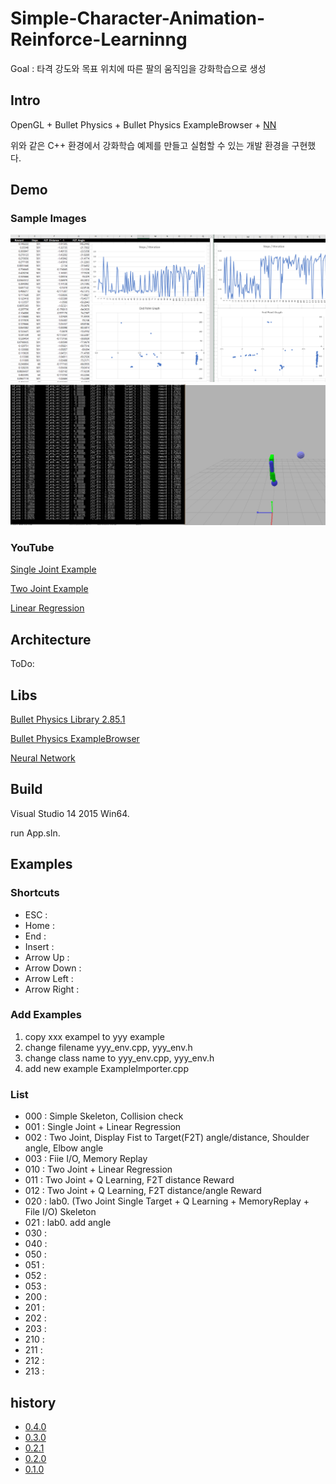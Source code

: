 # Simple-Character-Animation-Reinforce-Learninng

Goal : 타격 강도와 목표 위치에 따른 팔의 움직임을 강화학습으로 생성


## Intro

OpenGL + Bullet Physics + Bullet Physics ExampleBrowser + [NN](https://github.com/jmhong-simulation/2016FallCSE2022/tree/master/Week15%20-%20RL/NeuralNetwork)

위와 같은 C++ 환경에서 강화학습 예제를 만들고 실험할 수 있는 개발 환경을 구현했다.


## Demo

### Sample Images

![img1](/_imgs/1.PNG)
![img2](/_imgs/2.PNG)


### YouTube

[Single Joint Example](https://youtu.be/-Ku9dZcwSQc)

[Two Joint Example](https://youtu.be/97vfoNJHUys)

[Linear Regression](https://youtu.be/8Jc_rD9IS-g)


## Architecture

ToDo:


## Libs

[Bullet Physics Library 2.85.1](https://github.com/bulletphysics/bullet3/tree/2.85.1)

[Bullet Physics ExampleBrowser](https://github.com/bulletphysics/bullet3/tree/2.85.1/examples/ExampleBrowser)

[Neural Network](https://github.com/jmhong-simulation/2016FallCSE2022/tree/master/Week15%20-%20RL/NeuralNetwork)


## Build

Visual Studio 14 2015 Win64.

run App.sln.


## Examples


### Shortcuts

- ESC : 
- Home :
- End : 
- Insert : 
- Arrow Up : 
- Arrow Down : 
- Arrow Left : 
- Arrow Right :


### Add Examples

1. copy xxx exampel to yyy example
2. change filename yyy_env.cpp, yyy_env.h
3. change class name to yyy_env.cpp, yyy_env.h
4. add new example ExampleImporter.cpp


### List

- 000 : Simple Skeleton, Collision check
- 001 : Single Joint + Linear Regression
- 002 : Two Joint, Display Fist to Target(F2T) angle/distance, Shoulder angle, Elbow angle
- 003 : Fiie I/O, Memory Replay
- 010 : Two Joint + Linear Regression
- 011 : Two Joint + Q Learning, F2T distance Reward
- 012 : Two Joint + Q Learning, F2T distance/angle Reward
- 020 : lab0. (Two Joint Single Target + Q Learning + MemoryReplay + File I/O) Skeleton
- 021 : lab0. add angle
- 030 : 
- 040 :
- 050 : 
- 051 : 
- 052 : 
- 053 : 
- 200 : 
- 201 : 
- 202 : 
- 203 : 
- 210 : 
- 211 : 
- 212 : 
- 213 : 


## history

- [0.4.0](https://github.com/hyunjun529/Simple-Character-Animation-Reinforce-Learninng/releases/tag/0.4.0)
- [0.3.0](https://github.com/hyunjun529/Simple-Character-Animation-Reinforce-Learninng/releases/tag/0.3.0)
- [0.2.1](https://github.com/hyunjun529/Simple-Character-Animation-Reinforce-Learninng/releases/tag/0.2.1)
- [0.2.0](https://github.com/hyunjun529/Simple-Character-Animation-Reinforce-Learninng/releases/tag/0.2.0)
- [0.1.0](https://github.com/hyunjun529/Simple-Character-Animation-Reinforce-Learninng/releases/tag/0.1.0)
